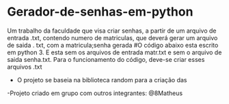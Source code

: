 # Gerador-de-senhas-em-python
Um trabalho da faculdade que visa criar senhas, a partir de um arquivo de entrada .txt, contendo numero de matriculas, que deverá gerar um arquivo de saida . txt, com a matricula;senha gerada
 #O código abaixo esta escrito em python 3. E esta sem os arquivos de entrada matr.txt e  sem o arquivo de saida senha.txt. Para o funcionamento do código, deve-se criar esses arquivos .txt
 
- O projeto se baseia na biblioteca random para a criação das 

-Projeto criado em grupo com outros integrantes: @8Matheus 
